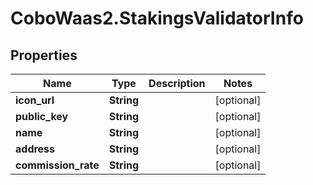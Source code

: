 # CoboWaas2.StakingsValidatorInfo

## Properties

Name | Type | Description | Notes
------------ | ------------- | ------------- | -------------
**icon_url** | **String** |  | [optional] 
**public_key** | **String** |  | [optional] 
**name** | **String** |  | [optional] 
**address** | **String** |  | [optional] 
**commission_rate** | **String** |  | [optional] 


